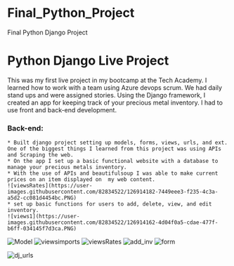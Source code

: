 # Final_Python_Project
Final Python Django Project


# Python Django Live Project
This was my first live project in my bootcamp at the Tech Academy. I learned how to work with a team using Azure devops scrum. We had daily stand ups and were assigned stories.  Using the Django framework, I created an app for keeping track of your precious metal inventory. I had to use front and back-end development. 

### Back-end:
	* Built django project setting up models, forms, views, urls, and ext. One of the biggest things I learned from this project was using APIs and Scraping the web.
	* On the app I set up a basic functional website with a database to manage your precious metals inventory.
	* With the use of APIs and beautifulsoup I was able to make current prices on an item displayed on  my web content.
	![viewsRates](https://user-images.githubusercontent.com/82834522/126914182-7449eee3-f235-4c3a-a5d2-cc081d4454bc.PNG)
	* set up basic functions for users to add, delete, view, and edit inventory.
	![views1](https://user-images.githubusercontent.com/82834522/126914162-4d04f0a5-cdae-477f-b6ff-034145f7d3ca.PNG)

![Model](https://user-images.githubusercontent.com/82834522/126914177-c939b3dc-d337-4a50-9af1-4c9d1db912e6.PNG)
![viewsimports](https://user-images.githubusercontent.com/82834522/126914191-c371d557-9258-4b65-9371-a12f8ded9054.PNG)
![viewsRates](https://user-images.githubusercontent.com/82834522/126914182-7449eee3-f235-4c3a-a5d2-cc081d4454bc.PNG)
![add_inv](https://user-images.githubusercontent.com/82834522/126914201-14904630-6226-431c-b299-4bcace5e3d6e.PNG)
![form](https://user-images.githubusercontent.com/82834522/126914205-79d11d5e-d383-4ae5-8f31-51f837edc827.PNG)

![dj_urls](https://user-images.githubusercontent.com/82834522/126914212-7167d348-de80-4130-880a-e0cd3e1b53d3.PNG)

